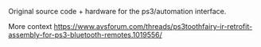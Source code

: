 Original source code + hardware for the ps3/automation interface.

More context
https://www.avsforum.com/threads/ps3toothfairy-ir-retrofit-assembly-for-ps3-bluetooth-remotes.1019556/

